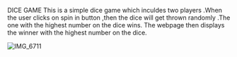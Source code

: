 DICE GAME 
This is a simple dice game which inculdes two players .When the user clicks on spin in button ,then the dice will get thrown randomly .The one with the highest number on the dice wins.
The webpage then displays the winner with the highest number on the dice.

![IMG_6711](https://user-images.githubusercontent.com/45550183/97918490-0d4e1980-1d0b-11eb-9172-7288f28a6853.jpg)

